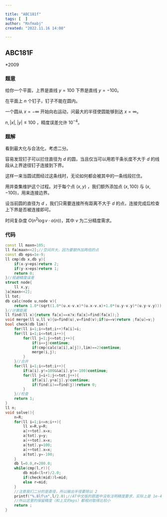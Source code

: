 ```yaml
---

title: "ABC181f"
tags: [  ]
author: "Rnfmabj"
created: "2022.11.16 14:00"

---
```


## ABC181F

*2009

### 题意

给你一个平面，上界是直线 $y=100$ 下界是直线 $y=-100$。

在平面上 $n$ 个钉子，钉子不能在圆内。

一个圆从 $x=-\infty$ 开始向右运动，问最大的半径使圆能够到达 $x=\infty$。

 $n,|x|,|y| \le 100$ ，精度误差允许 $10^{-4}$。

### 题解

看到最大化与合法化，考虑二分。

容易发现钉子可以拦住直径为 $d$ 的圆，当且仅当可以用若干条长度不大于 $d$ 的线段从上界途径钉子连接到下界。

这样一来当圆试图经过这条线时，无论如何都会被其中的一条线段拦住。

用并查集维护这个过程。对于每个点 $(x,y)$ ，我们额外添加点 $(x,100)$ 与 $(x,-100)$，用来连接边界。

设当前圆的直径为 $d$ ，我们只需要连接所有距离不大于 $d$ 的点，连接完成后检查上下界是否被连接即可。

时间复杂度 $O(n^2\log v · \alpha(n))$，其中 $v$ 为二分精度需求。

### 代码

```cpp
const ll maxn=105;
ll fa[maxn<<2];//空间开大，因为要额外加两倍的点
const db eps=1e-9;
ll cmp(db x,db y){
	if(x-y>eps)return 2;
	if(y-x>eps)return 1;
	return 0;
}//规避精度误差
struct node{
	ll x,y;
}a[maxn<<2];
ll tot;
db calc(node u,node v){
	return 1.0*(sqrt(1.0*(u.x-v.x)*(u.x-v.x)+1.0*(u.y-v.y)*(u.y-v.y)));
}//计算距离
ll find(ll x){return fa[x]==x?x:fa[x]=find(fa[x]);}
void merge(ll u,ll v){u=find(u),v=find(v);if(u==v)return ;fa[u]=v;}
bool check(db lim){
	for(ll i=1;i<=tot;i++)fa[i]=i;
	for(ll i=1;i<=tot;i++){
		for(ll j=1;j<=tot;j++){
			if(i==j)continue;
			if(cmp(calc(a[i],a[j]),lim)==2)continue;
			merge(i,j);
		}
	}//合并
	for(ll i=1;i<=tot;i++){
		if(a[i].y!=100&&a[i].y!=-100)continue;
		for(ll j=i+1;j<=tot;j++){
			if(a[i].y+a[j].y)continue;
			if(find(i)==find(j))return 0;
		}
	}//检查
	return 1;
}
ll n;
void solve(){
	n=R;
	for(ll i=1;i<=n;i++){
		ll x=R,y=R;
		a[++tot].x=x;
		a[tot].y=y;
		a[++tot].x=x;
		a[tot].y=100;
		a[++tot].x=x;
		a[tot].y=-100;
	}
	db l=0.0,r=200.0;
	while(cmp(l,r)){
		db mid=(l+r)/2.0;
		if(check(mid))l=mid;
		else r=mid;
	}
	//注意我们二分的是直径，所以输出半径要除以 2
	printf("%.8lf\n",l/2.0);//AT中文版的题面中没有注明精度要求，实际上是 1e-4
	//所以这里的保留精度（和上文的eps）都相对取得比较小
	return ;
}
```

